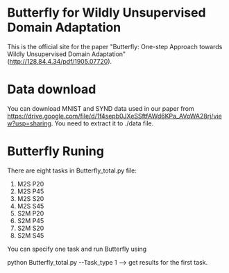 # Butterfly for Wildly Unsupervised Domain Adaptation
This is the official site for the paper "Butterfly: One-step Approach towards Wildly Unsupervised Domain Adaptation" (http://128.84.4.34/pdf/1905.07720).

# Data download
You can download MNIST and SYND data used in our paper from https://drive.google.com/file/d/1f4sepb0JXeSSftfAWd6KPa_AVoWA28rj/view?usp=sharing. You need to extract it to ./data file.

# Butterfly Runing
There are eight tasks in Butterfly_total.py file:
1. M2S P20
2. M2S P45
3. M2S S20
4. M2S S45
5. S2M P20
6. S2M P45
7. S2M S20
8. S2M S45

You can specify one task and run Butterfly using 

python Butterfly_total.py --Task_type 1 --> get results for the first task.
